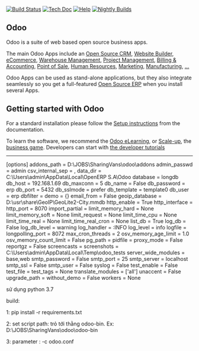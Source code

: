 [![Build Status](http://runbot.odoo.com/runbot/badge/flat/1/master.svg)](http://runbot.odoo.com/runbot)
[![Tech Doc](http://img.shields.io/badge/master-docs-875A7B.svg?style=flat&colorA=8F8F8F)](http://www.odoo.com/documentation/master)
[![Help](http://img.shields.io/badge/master-help-875A7B.svg?style=flat&colorA=8F8F8F)](https://www.odoo.com/forum/help-1)
[![Nightly Builds](http://img.shields.io/badge/master-nightly-875A7B.svg?style=flat&colorA=8F8F8F)](http://nightly.odoo.com/)

Odoo
----

Odoo is a suite of web based open source business apps.

The main Odoo Apps include an <a href="https://www.odoo.com/page/crm">Open Source CRM</a>,
<a href="https://www.odoo.com/page/website-builder">Website Builder</a>,
<a href="https://www.odoo.com/page/e-commerce">eCommerce</a>,
<a href="https://www.odoo.com/page/warehouse">Warehouse Management</a>,
<a href="https://www.odoo.com/page/project-management">Project Management</a>,
<a href="https://www.odoo.com/page/accounting">Billing &amp; Accounting</a>,
<a href="https://www.odoo.com/page/point-of-sale">Point of Sale</a>,
<a href="https://www.odoo.com/page/employees">Human Resources</a>,
<a href="https://www.odoo.com/page/lead-automation">Marketing</a>,
<a href="https://www.odoo.com/page/manufacturing">Manufacturing</a>,
<a href="https://www.odoo.com/#apps">...</a>

Odoo Apps can be used as stand-alone applications, but they also integrate seamlessly so you get
a full-featured <a href="https://www.odoo.com">Open Source ERP</a> when you install several Apps.


Getting started with Odoo
-------------------------
For a standard installation please follow the <a href="https://www.odoo.com/documentation/13.0/setup/install.html">Setup instructions</a>
from the documentation.

To learn the software, we recommend the <a href="https://www.odoo.com/slides">Odoo eLearning</a>, or <a href="https://www.odoo.com/page/scale-up-business-game">Scale-up</a>, the <a href="https://www.odoo.com/page/scale-up-business-game">business game</a>. Developers can start with <a href="https://www.odoo.com/documentation/13.0/tutorials.html">the developer tutorials</a>



--------------------------
[options]
addons_path = D:\JOBS\SharingVans\odoo\addons
admin_passwd = admin
csv_internal_sep = ,
data_dir = C:\Users\admin\AppData\Local\OpenERP S.A\Odoo
database = longdb
db_host = 192.168.1.69
db_maxconn = 5
db_name = False
db_password = erp
db_port = 5432
db_sslmode = prefer
db_template = template0
db_user = erp
dbfilter = 
demo = {}
email_from = False
geoip_database = D:\usr\share\GeoIP\GeoLite2-City.mmdb
http_enable = True
http_interface = 
http_port = 8070
import_partial = 
limit_memory_hard = None
limit_memory_soft = None
limit_request = None
limit_time_cpu = None
limit_time_real = None
limit_time_real_cron = None
list_db = True
log_db = False
log_db_level = warning
log_handler = :INFO
log_level = info
logfile = 
longpolling_port = 8072
max_cron_threads = 2
osv_memory_age_limit = 1.0
osv_memory_count_limit = False
pg_path = 
pidfile = 
proxy_mode = False
reportgz = False
screencasts = 
screenshots = C:\Users\admin\AppData\Local\Temp\odoo_tests
server_wide_modules = base,web
smtp_password = False
smtp_port = 25
smtp_server = localhost
smtp_ssl = False
smtp_user = False
syslog = False
test_enable = False
test_file = 
test_tags = None
translate_modules = ['all']
unaccent = False
upgrade_path = 
without_demo = False
workers = None

sử dụng python 3.7

build: 

1: pip install -r requirements.txt

2: set script path: trỏ tới thằng odoo-bin. Ex: D:\JOBS\SharingVans\odoo\odoo-bin

3: parameter : -c odoo.conf


